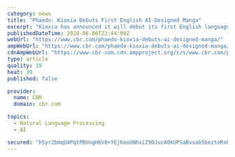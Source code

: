 ```yaml
---
category: news
title: "Phaedo: Kioxia Debuts First English AI-Designed Manga"
excerpt: "Kioxia has announced it will debut its first English language manga, Phaedo, designed by artificial intelligence."
publishedDateTime: 2020-06-06T22:44:00Z
webUrl: "https://www.cbr.com/phaedo-kioxia-debuts-ai-designed-manga/"
ampWebUrl: "https://www.cbr.com/phaedo-kioxia-debuts-ai-designed-manga/amp/"
cdnAmpWebUrl: "https://www-cbr-com.cdn.ampproject.org/c/s/www.cbr.com/phaedo-kioxia-debuts-ai-designed-manga/amp/"
type: article
quality: 39
heat: 39
published: false

provider:
  name: CBR
  domain: cbr.com

topics:
  - Natural Language Processing
  - AI

secured: "h5yr2bmqU4PqtPBUogHKV8+YEjKeoUNhxiZ9OJucA0kUPSaBvsab5beztoRxRNeSeO+/OBxkFx7x6/f6bDiVqF0WDAIH722pczlZvSOOfvPE5uDMt6NGDTpNLB+KB/jS2sSu3Uw1yGVx1lWH/bZ5M0BYUOEHUV7fJVd96lOmv2rw4e5/G5Yv8ln5P0UtnC4ISYfMj+XC/Fu2UbsFwTPek7ER0eGTR0/2M5ujcZ0wZx/14WGDPGg6nTe+nBAeC7OZSDAc2eJk1SxcJ8uu4jwTHTePbRq9EN3vEoczXClH3cHdoRHR9dv1eQasD1f3L8aWRnuUswW9IDSRQWbYV5bKbmEWOfJ8GWRCZx7pykLjiW6zlB6WcvBjTaIpKkD5ATlhUfM+lcWKh6PJvc+yPvs3qlnH9S9Q5wW94/hRA80ncVa6e5ORvE4QvQuSx/FzoxUrjuOfUKkU+5fp7LW5Cdpk3aKVLNz5J8UbFRxQBQvhFns=;s5yO/EUHjPNt8Hc83EJXXQ=="
---
```


